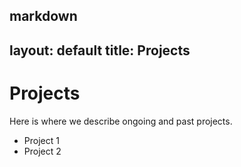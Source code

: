 markdown
---
layout: default
title: Projects
---

# Projects
Here is where we describe ongoing and past projects.

- Project 1
- Project 2
